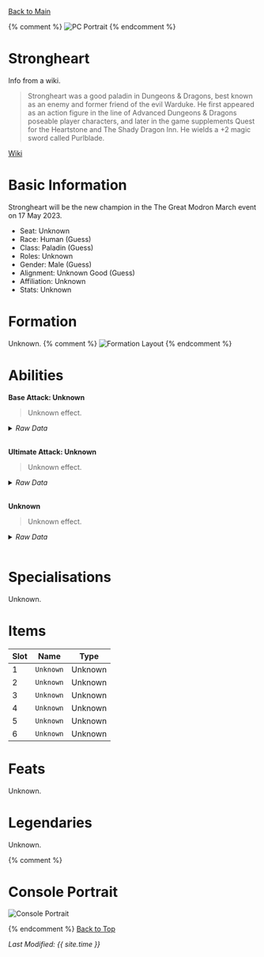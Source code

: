 [Back to Main](index.md)

{% comment %}
![PC Portrait](images/portrait_strongheart.png)
{% endcomment %}

# Strongheart

Info from a wiki.
> Strongheart was a good paladin in Dungeons & Dragons, best known as an enemy and former friend of the evil Warduke. He first appeared as an action figure in the line of Advanced Dungeons & Dragons poseable player characters, and later in the game supplements Quest for the Heartstone and The Shady Dragon Inn. He wields a +2 magic sword called Purlblade.

[Wiki](https://rpgmuseum.fandom.com/wiki/Strongheart)

# Basic Information

Strongheart will be the new champion in the The Great Modron March event on 17 May 2023.

* Seat: Unknown
* Race: Human (Guess)
* Class: Paladin (Guess)
* Roles: Unknown
* Gender: Male (Guess)
* Alignment: Unknown Good (Guess)
* Affiliation: Unknown
* Stats: Unknown

# Formation

Unknown.
{% comment %}
![Formation Layout](images/formation_strongheart.png)
{% endcomment %}

# Abilities

**Base Attack: Unknown**
> Unknown effect.
<details><summary><em>Raw Data</em></summary>
<p>
<pre>
</pre>
</p>
</details>
<br />

**Ultimate Attack: Unknown**
> Unknown effect.
<details><summary><em>Raw Data</em></summary>
<p>
<pre>
</pre>
</p>
</details>
<br />

**Unknown**
> Unknown effect.
<details><summary><em>Raw Data</em></summary>
<p>
<pre>
</pre>
</p>
</details>
<br />

# Specialisations

Unknown.

# Items

| Slot | Name | Type |
|---|---|---|
| 1 | `Unknown` | Unknown |
| 2 | `Unknown` | Unknown |
| 3 | `Unknown` | Unknown |
| 4 | `Unknown` | Unknown |
| 5 | `Unknown` | Unknown |
| 6 | `Unknown` | Unknown |

# Feats

Unknown.

# Legendaries

Unknown.

{% comment %}
# Console Portrait

![Console Portrait](images/console_strongheart.png)

{% endcomment %}
[Back to Top](#top)

*Last Modified: {{ site.time }}*